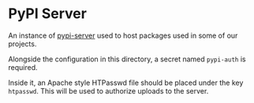 # PyPI Server

An instance of [pypi-server](https://github.com/mosquito/pypi-server) used to host packages used in some of our projects.

Alongside the configuration in this directory, a secret named `pypi-auth` is required.

Inside it, an Apache style HTPasswd file should be placed under the key `htpasswd`. This will be used to authorize uploads to the server.
